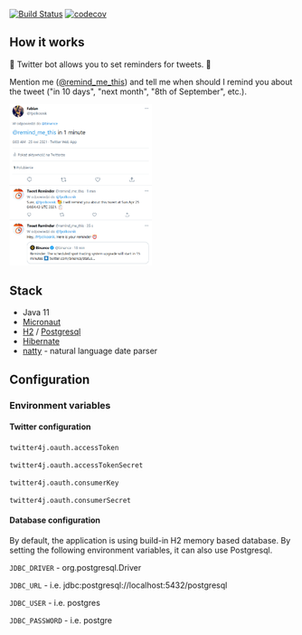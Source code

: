 [![Build Status](https://www.travis-ci.com/fabianpol/twitterremider.svg?branch=master)](https://www.travis-ci.com/fabianpol/twitterremider)
[![codecov](https://codecov.io/gh/fabianpol/twitterremider/branch/main/graph/badge.svg?token=uk35F1Zsln)](https://codecov.io/gh/fabianpol/twitterremider)

## How it works

🤖 Twitter bot allows you to set reminders for tweets. 🤖

Mention me ([@remind_me_this]) and tell me when should I remind you about the tweet ("in 10 days",  "next month",  "8th of September", etc.).

<img src="https://github.com/fabianpol/twitterremider/raw/improve-readme/assets/example.png" width="50%" />

## Stack
- Java 11
- [Micronaut](https://micronaut.io/)
- [H2](https://www.h2database.com/html/main.html) / [Postgresql](https://www.postgresql.org/)
- [Hibernate](https://hibernate.org/)
- [natty](http://natty.joestelmach.com/) - natural language date parser

## Configuration
### Environment variables
#### Twitter configuration
`twitter4j.oauth.accessToken`

`twitter4j.oauth.accessTokenSecret`

`twitter4j.oauth.consumerKey`

`twitter4j.oauth.consumerSecret`

#### Database configuration
By default, the application is using build-in H2 memory based database.
By setting the following environment variables, it can also use Postgresql.

`JDBC_DRIVER` - org.postgresql.Driver

`JDBC_URL` - i.e. jdbc:postgresql://localhost:5432/postgresql

`JDBC_USER` - i.e. postgres

`JDBC_PASSWORD` - i.e. postgre

[@remind_me_this]: https://twitter.com/remind_me_this